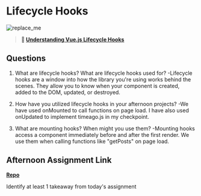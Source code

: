 # Lifecycle Hooks

![replace_me](https://codeworks.blob.core.windows.net/public/assets/img/illustrations/placeholder.svg)

> **📖 [Understanding Vue.js Lifecycle Hooks](https://codeworksacademy.com/fs-student-guide/resources/wk6/03-Vue-Lifecycle-Hooks)**

## Questions

1. What are lifecycle hooks? What are lifecycle hooks used for?
  -Lifecycle hooks are a window into how the library you're using works behind the scenes. They allow you to know when your component is created, added to the DOM, updated, or destroyed. 

2. How have you utilized lifecycle hooks in your afternoon projects?
  -We have used onMounted to call functions on page load. I have also used onUpdated to implement timeago.js in my checkpoint. 

3. What are mounting hooks? When might you use them?
  -Mounting hooks access a component immediately before and after the first render. We use them when calling functions like "getPosts" on page load. 

## Afternoon Assignment Link

**[Repo](https://github.com/dustinbates/winter23_gregslist_vue)**

Identify at least 1 takeaway from today's assignment
